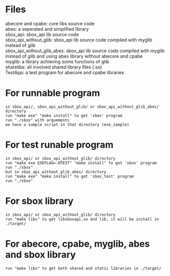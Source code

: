 # Files
abecore and cpabe: core libs source code  <br>
abes: a seperated and simplified library  <br>
sbox_api: sbox_api lib source code <br>
sbox_api_without_glib: sbox_api lib source code compiled with myglib instead of glib <br>
sbox_api_without_glib_abes: sbox_api lib source code compiled with myglib instead of glib and using abes library without abecore and cpabe<br>
myglib: a library achieving some functions of glib <br>
sharelibs: all involved shared library files (.so) <br>
TestApp: a test program for abecore and cpabe libraries <br>

# For runnable program
	in sbox_api/, sbox_api_without_glib/ or sbox_api_without_glib_abes/ directory 
	run "make exe" "make install" to get 'sbox' program 
	run "./sbox" with arguements
	we have a sample script in that directory (exe_sample) 

# For test runable program
	in sbox_api/ or sbox_api_without_glib/ directory 
	run "make exe EXEFLAG=-DTEST" "make install" to get 'sbox' program 
	run "./sbox" 
	but in sbox_api_without_glib_abes/ directory
	run "make exe" "make install" to get 'sbox_test' program 
	run "./sbox" 

# For sbox library
	in sbox_api/ or sbox_api_without_glib/ directory 
	run "make libs" to get libsboxapi.so and lib, it will be install in ./target/ 

# For abecore, cpabe, myglib, abes and sbox library
	run "make libs" to get both shared and static libraries in ./target/ 
	
	
